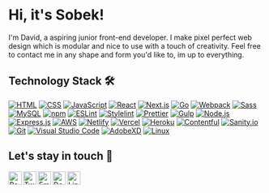 # Hi, it's Sobek!
I'm David, a aspiring junior front-end developer. I make pixel perfect web design which is modular and nice to use with a touch of creativity. Feel free to contact me in any shape and form you'd like to, im up to everything.

## Technology Stack 🛠 <!-- No Github syntax for this emoji -->
<a href="https://developer.mozilla.org/en-US/docs/Web/HTML" target="_blank">![HTML](https://img.shields.io/badge/-HTML-05122A?style=flat&logo=html5)</a>
<a href="https://developer.mozilla.org/en-US/docs/Web/CSS" target="_blank">![CSS](https://img.shields.io/badge/-CSS-05122A?style=flat&logo=css3&logoColor=1572B6)</a>
<a href="https://developer.mozilla.org/en-US/docs/Web/JavaScript" target="_blank">![JavaScript](https://img.shields.io/badge/-JavaScript-05122A?style=flat&logo=javascript)</a>
<a href="https://reactjs.org/" target="_blank">![React](https://img.shields.io/badge/-React-05122A?style=flat&logo=react)</a>
<a href="https://nextjs.org/" target="_blank">![Next.js](https://img.shields.io/badge/-Next.js-05122A?style=flat&logo=Next.js)</a>
<a href="https://golang.org/" target="_blank">![Go](https://img.shields.io/badge/-Go-05122A?style=flat&logo=go)</a>
<a href="https://webpack.js.org/" target="_blank">![Webpack](https://img.shields.io/badge/-Webpack-05122A?style=flat&logo=webpack)</a>
<a href="https://sass-lang.com/" target="_blank">![Sass](https://img.shields.io/badge/-Sass-05122A?style=flat&logo=Sass&logoColor=pink)</a>
<a href="https://www.mysql.com/" target="_blank">![MySQL](https://img.shields.io/badge/-MySQL-05122A?style=flat&logo=mysql&logoColor=white)</a>
<a href="https://www.npmjs.com/" target="_blank">![npm](https://img.shields.io/badge/-npm-05122A?style=flat&logo=npm)</a>
<a href="https://eslint.org/" target="_blank">![ESLint](https://img.shields.io/badge/-ESLint-05122A?style=flat&logo=eslint&logoColor=8080F3)</a>
<a href="https://stylelint.io/" target="_blank">![Stylelint](https://img.shields.io/badge/-Stylelint-05122A?style=flat&logo=stylelint)</a>
<a href="https://prettier.io/" target="_blank">![Prettier](https://img.shields.io/badge/-Prettier-05122A?style=flat&logo=prettier)</a>
<a href="https://gulpjs.com/" target="_blank">![Gulp](https://img.shields.io/badge/-Gulp-05122A?style=flat&logo=gulp)</a>
<a href="https://nodejs.org/en/" target="_blank">![Node.js](https://img.shields.io/badge/-Node.js-05122A?style=flat&logo=Node.js)</a>
<a href="https://expressjs.com/" target="_blank">![Express.js](https://img.shields.io/badge/-Express.js-05122A?style=flat&logo=express)</a>
<a href="https://aws.amazon.com/" target="_blank">![AWS](https://img.shields.io/badge/-AWS-05122A?style=flat&logo=amazon-aws&logoColor=orange)</a>
<a href="https://www.netlify.com/" target="_blank">![Netlify](https://img.shields.io/badge/-Netlify-05122A?style=flat&logo=netlify)</a>
<a href="https://vercel.com/" target="_blank">![Vercel](https://img.shields.io/badge/-Vercel-05122A?style=flat&logo=vercel)</a>
<a href="https://www.heroku.com/" target="_blank">![Heroku](https://img.shields.io/badge/-Heroku-05122A?style=flat&logo=heroku&logoColor=7C26E9)</a>
<a href="https://www.contentful.com/" target="_blank">![Contentful](https://img.shields.io/badge/-Contentful-05122A?style=flat&logo=contentful)</a>
<a href="https://www.sanity.io/" target="_blank">![Sanity.io](https://img.shields.io/badge/-Sanity.io-05122A?style=flat&logo=data%3Aimage%2Fpng%3Bbase64%2CiVBORw0KGgoAAAANSUhEUgAAAEAAAABACAMAAACdt4HsAAAA6lBMVEUAAAD%2FAAD%2Ff3%2F%2FZjP%2BSEjnRUXrTjrwSzzxeGvzTTf0Rz32c2rwSzzxTjrydmn0d231dWb1c2rySjn0c2n1dGf0c2jxSDn2dGn0dGnwSDn1dGj1dGnzdGnxSTrzcmjzdGnwSTjxSTn0dGj0cmnzc2fwSTj0c2jxSDjxSDjzc2jwSDn0c2fzc2fzcmjzcmjwSTnwSDjycmjycmfzc2jwSTnxSTnxU0TxVkjySTnySjnyXlDzSjrzZ1rzc2j0c2j0dGj0dGn1dGn2dGn3dWr4dWr5TDv5dmv6dmv8d2v9TTz%2BeG3%2FTj3%2FeW3%2Fem7F%2BkamAAAANHRSTlMAAQIFBwsNERMXGR8iJykxNDc%2BS1FdYnJ2eIaIipWeoLS7vMTO0Nfd4ebr7%2FH19%2Fr8%2FP3%2BiuYa4QAAAUJJREFUeNrs04Vu7DAUhOHR3VtmZmamU%2B6UGd7%2FcYpejj1JrAr7iRd%2BM37Xn0L%2F3NXbylgn8vj%2FyEqvyGaA9bqQHpMhpVn6rCGNTfpdQVtkyCUkhs1DMApZAuP4sZahcGcndNo862pAiJklDrTLsnQB1EgZ6DVX2IC%2F0A2%2FBft0mDjKXqqH9WRfzkjktGzfDm6Q04g5LcinyUoakYtV2IoJOPszyKjd6i0hC0t21xpRcE4LmQ%2FCyXwy5ncaXTCk8k8WtBdZ0DqSI6vIZFpPQRs5tkoTyKFXTkHbVwEtNjDFyMAueSQCLEv%2B9loEHlSAfeFAD8s80wsHwLJ7VLt13XDgmWV7qHTOHztmgwhgpUc42GCJOMVJKnaHICrbEChAUv%2FXrsX%2FtSF6XCCtdSZpRgbdevbSxxglYKHhJMXIMKzBKAAA7UL1kN7PBVUAAAAASUVORK5CYII%3D)</a> <!-- Sanity.io logo Base 64 encoded -->
<a href="https://git-scm.com/" target="_blank">![Git](https://img.shields.io/badge/-Git-05122A?style=flat&logo=git)</a>
<a href="https://code.visualstudio.com/" target="_blank">![Visual Studio Code](https://img.shields.io/badge/-Visual%20Studio%20Code-05122A?style=flat&logo=visual-studio-code&logoColor=007ACC)</a>
<a href="https://www.adobe.com/products/xd.html" target="_blank">![AdobeXD](https://img.shields.io/badge/-Adobe_XD-05122A?style=flat&logo=adobe%20xd)</a>
<a href="https://www.linux.org/" target="_blank">![Linux](https://img.shields.io/badge/-Linux-05122A?style=flat&logo=linux)</a>
<br />

## Let's stay in touch :speech_balloon:
<a href="https://www.sobekcore.com/" target="_blank"><img align="left" alt="Portfolio" width="26px" src="https://www.flaticon.com/svg/static/icons/svg/996/996334.svg" /></a>
<a href="https://twitter.com/sobekcore/" target="_blank"><img align="left" alt="Twitter" width="26px" src="https://www.flaticon.com/svg/static/icons/svg/733/733579.svg" /></a>
<a href="mailto:sobekcore@gmail.com"><img align="left" alt="Email" width="26px" src="https://www.flaticon.com/svg/static/icons/svg/732/732200.svg" /></a>
<a href="https://www.deviantart.com/sobekcore/" target="_blank"><img align="left" alt="DeviantArt" width="26px" src="https://www.flaticon.com/svg/static/icons/svg/145/145800.svg" /></a>
<a href="https://www.linkedin.com/in/dawid-sobotka/" target="_blank"><img align="left" alt="LinkedIn" width="26px" src="https://www.flaticon.com/svg/static/icons/svg/174/174857.svg" /></a>
<br />
